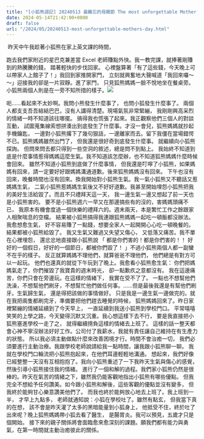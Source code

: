 ```yaml
---
title: "[小狐熊週記] 20240513 最難忘的母親節 The most unforgettable Mother's Day"
date: 2024-05-14T21:42:00+0800
draft: false
url: "/2024/05/20240513-most-unforgettable-mothers-day.html"
---
```


 昨天中午我趁著小狐熊在家上英文課的時間，

跑去我們家附近的星巴克兼差當 Excel 老師賺點外快。我一教完課，就捧著剛賺到的熱騰騰的錢，
踏著輕快的步伐回家。
心裡盤算著「有了這些錢，今天晚上可以帶家人上館子了！」我回到家推開家門，
立刻就興奮地大聲喊道「我回來囉～～」迎接我的卻是一片寂靜。進了家門，
只見狐熊媽媽一臉不悅地坐在餐桌旁。
小狐熊兩個人則是在一旁不知所措的樣子。![](https://blogger.googleusercontent.com/img/a/AVvXsEiYdYuI9AFuf_t95bmeynir-QIQ3w9EO9STv0JxMl3DxkxP7EIrdlNtZ-vT376YYpnzQJyvrW9bmjD5Y68c4wAV9-FPCAA09VPUbm7dSZY8fahLXzIr5UtZ3YmGq__Suomq3chT6u0ObdFhXGwMGfObkrG7fCxCYgpjfHTwTSHqsTrp2GCkwfKhPmHBLxg)



呃……看起來不太妙啊。我問小熊發生什麼事了，
也問小狐發生什麼事了。
兩個人都支支吾吾結結巴巴，沒有人講得清楚。現場氣氛非常緊繃，
我剛剛興高采烈的情緒一時不知道該往哪擺。
搞得我也慌張了起來。我正觀察他們三個人的對談互動，
試圖蒐集線索想拼湊出到底發生了什麼事。才沒一會兒，狐熊媽媽就抄起手機鑰匙，
一邊對小狐熊撂下了幾句狠話，一邊離家而去。留下我僵在當場錯愕不已。狐熊媽媽雖然出門了，
但我還是很好奇到底發生什麼事。
就繼續向小狐熊探詢。
但問來問去都只得到一些空洞的敘述，總是問不到點上。
我始終不知道到底是什麼事情惹得媽媽這麼生氣。我不知道該怎麼辦，也不知道狐熊媽媽什麼時候會回來。
雖然不知道小狐熊到底做了什麼事情，
但我還是叮嚀了小狐熊，如果媽媽有回來，請一定要好好跟媽媽溝通道歉。後來狐熊媽媽沒有回來。
下午也沒有回來，晚餐時間也沒有回來。換我開始對小狐熊生氣。我一氣小狐熊又不聽話又惹媽媽生氣，
二氣小狐熊惹媽媽生氣後又不好好道歉。我甚至開始埋怨小狐熊把我的美好生活給毀了。而且不只禮拜天這一天，
我一邊生氣一邊又想起了前一天也是小狐熊害的。
要不是小狐熊週六一早又在那邊搞些有的沒的，害媽媽頭痛不已，
我原本有機會度過一個快樂的禮拜六的。週末兩天，本是繁忙工作之餘跟家人相聚喘息的空檔。
結果被小狐熊搞得我連跟狐熊媽媽一起吃一頓飯都沒辦法。我愈想愈生氣，
好不容易賺了一點錢，想要全家人一起開開心心吃一頓晚餐的。
結果都被小狐熊給毀了。
我又生氣又難過又失望又傷心，
又低落又痛苦。我不單在心裡埋怨，
還忿忿地直接跟小狐熊說
「
都是你們害的！都是你們害的！！
好好的一個假日，好好的一個節日，都被你們毀了！
」不過小狐熊兩個人都一副蠻不在乎的樣子。
反正就算媽媽不理他們，就算爸爸不理他們，
他們總是有對方可以一起玩。
他們也還真的就從下午玩到了晚上。我愈看小狐熊愈生氣：
你們把媽媽氣走了，你們摧毀了我寶貴的週末時光，
卻一點歉疚之意都沒有。
我在這邊痛苦，你們只會在旁邊玩。在這樣的情緒下，
我實在受不了了。
一點也不想幫他們洗澡，不想幫他們刷牙，不想幫忙他們做任何事。……但是最後我還是有幫他們刷牙。生氣歸生氣，
還是得把該做的事情做好。
只是我是一邊生氣一邊做完的。就在我把兩隻都刷完牙，準備要把他們趕去睡覺的時候，
狐熊媽媽回來了。昨日家裡緊繃的情緒延續到了今天早上，
一直延續到我送小狐熊到學校門口。
平常嘻嘻笑笑的上學之路，今天變得沉默又沉重。我心想這樣下去不行，
要是我直接把小狐熊塞進學校一走了之，
就得繼續揹負這樣的情緒去上班了。
這樣的話一整天都會心神不寧沒辦法好好工作。公司付了我薪水，我就有責任讓自己維持在有生產力的狀態。
所以我必須主動做點什麼來改善困境才行。時間不會治癒一切，
我們必須要進行主動治療。我跟學校老師說請給我一點時間，讓我跟小狐熊聊一聊。
我就在學校門口輪流把小狐熊抱起來，在他們耳邊輕輕地溝通。
想起來，我們好像已經整整一天沒有互相抱抱了。我向小狐熊重述了一下我昨天生氣與傷心的感覺，
然後引導小狐熊接住我的情緒。
進行了一個和解的過程。我們家小狐熊仍然是很棒的。昨天在氣苦的情緒之下，雖然我仍能客觀地指出小狐熊有哪些優點。
但我完全不想給予任何讚美。如今跟小狐熊和解後，這些客觀的優點並沒有變多，
但我終於能夠甘心樂意讚美他們了。
而我也終於能夠放心地去上班了。我上班到一半，
才早上九點多，
老師就通知說：小狐在學校吐了。雖然有點玄，
但我當下真的在想，
該不會是昨天灌了太多的黑暗能量到小狐身上，
他抵受不住，終於吐了出來呢？晚上狐熊媽媽帶小狐去看了醫生，
是腸胃炎。我可以預見，五歲才只是個開始。
接下來的親子關係將會面臨愈來愈深刻的課題。願我們都有能力與勇氣，在第一時間就主動治癒彼此的關係。
